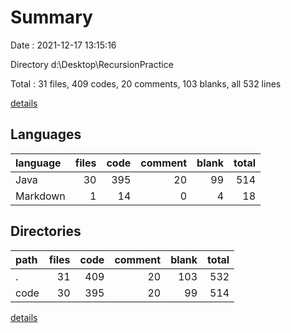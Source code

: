 # Summary

Date : 2021-12-17 13:15:16

Directory d:\Desktop\RecursionPractice

Total : 31 files,  409 codes, 20 comments, 103 blanks, all 532 lines

[details](details.md)

## Languages
| language | files | code | comment | blank | total |
| :--- | ---: | ---: | ---: | ---: | ---: |
| Java | 30 | 395 | 20 | 99 | 514 |
| Markdown | 1 | 14 | 0 | 4 | 18 |

## Directories
| path | files | code | comment | blank | total |
| :--- | ---: | ---: | ---: | ---: | ---: |
| . | 31 | 409 | 20 | 103 | 532 |
| code | 30 | 395 | 20 | 99 | 514 |

[details](details.md)